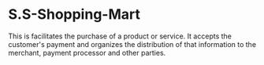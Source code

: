 # S.S-Shopping-Mart
This is  facilitates the purchase of a product or service. It accepts the customer's payment and organizes the distribution of that information to the merchant, payment processor and other parties.
